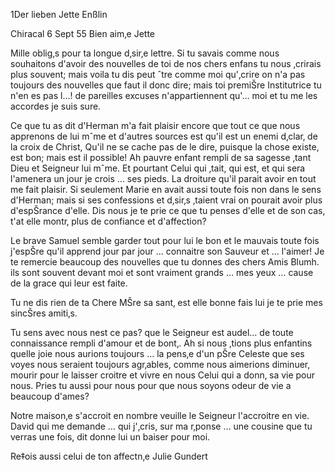 1Der lieben Jette Enßlin

 Chiracal 6 Sept 55
Bien aim‚e Jette

Mille oblig‚s pour ta longue d‚sir‚e lettre. Si tu savais comme nous souhaitons d'avoir des nouvelles de toi de nos chers enfans tu nous ‚crirais plus souvent; mais voila tu dis peut ˆtre comme moi qu'‚crire on n'a pas toujours des nouvelles que faut il donc dire; mais toi premiŠre Institutrice tu n'en es pas l…! de pareilles excuses n'appartiennent qu'… moi et tu me les accordes je suis sure.

Ce que tu as dit d'Herman m'a fait plaisir encore que tout ce que nous apprenons de lui mˆme et d'autres sources est qu'il est un enemi d‚clar‚ de la croix de Christ, Qu'il ne se cache pas de le dire, puisque la chose existe, est bon; mais est il possible! Ah pauvre enfant rempli de sa sagesse ‚tant Dieu et Seigneur lui mˆme. Et pourtant Celui qui ‚tait, qui est, et qui sera l'amenera un jour je crois … ses pieds. La droiture qu'il parait avoir en tout me fait plaisir. Si seulement Marie en avait aussi toute fois non dans le sens d'Herman; mais si ses confessions et d‚sir‚s ‚taient vrai on pourait avoir plus d'espŠrance d'elle. Dis nous je te prie ce que tu penses d'elle et de son cas, t'at elle montr‚ plus de confiance et d'affection?

Le brave Samuel semble garder tout pour lui le bon et le mauvais toute fois j'espŠre qu'il apprend jour par jour … connaitre son Sauveur et … l'aimer! 
Je te remercie beaucoup des nouvelles que tu donnes des chers Amis Blumh. ils sont souvent devant moi et sont vraiment grands … mes yeux … cause de la grace qui leur est faite.

Tu ne dis rien de ta Chere MŠre sa sant‚ est elle bonne fais lui je te prie mes sincŠres amiti‚s.

Tu sens avec nous nest ce pas? que le Seigneur est audel… de toute connaissance rempli d'amour et de bont‚. Ah si nous ‚tions plus enfantins quelle joie nous aurions toujours … la pens‚e d'un pŠre Celeste que ses voyes nous seraient toujours agr‚ables, comme nous aimerions diminuer, mourir pour le laisser croitre et vivre en nous Celui qui a donn‚ sa vie pour nous. 
Pries tu aussi pour nous pour que nous soyons odeur de vie a beaucoup d'ames?

Notre maison‚e s'accroit en nombre veuille le Seigneur l'accroitre en vie. David qui me demande … qui j'‚cris, sur ma r‚ponse … une cousine que tu verras une fois, dit donne lui un baiser pour moi.

Re‡ois aussi celui de ton affectn‚e
 Julie Gundert

